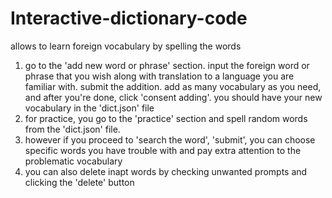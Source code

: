# Interactive-dictionary-code
allows to learn foreign vocabulary by spelling the words
1. go to the 'add new word or phrase' section. input the foreign word or phrase that you wish along with translation to a language you are familiar with. submit the addition. add as many vocabulary as you need, and after you're done, click 'consent adding'. you should have your new vocabulary in the 'dict.json' file 
2. for practice, you go to the 'practice' section and spell random words from the 'dict.json' file.
3. however if you proceed to 'search the word', 'submit', you can choose specific words you have trouble with and pay extra attention to the problematic vocabulary
4. you can also delete inapt words by checking unwanted prompts and clicking the 'delete' button
